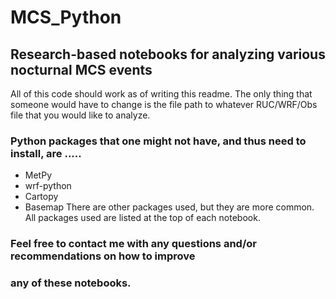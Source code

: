 # MCS_Python
## Research-based notebooks for analyzing various nocturnal MCS events

All of this code should work as of writing this readme. The only thing
that someone would have to change is the file path to whatever RUC/WRF/Obs
file that you would like to analyze.

### Python packages that one might not have, and thus need to install, are .....
* MetPy
* wrf-python
* Cartopy
* Basemap
There are other packages used, but they are more common. 
All packages used are listed at the top of each notebook.

### Feel free to contact me with any questions and/or recommendations on how to improve
### any of these notebooks.
